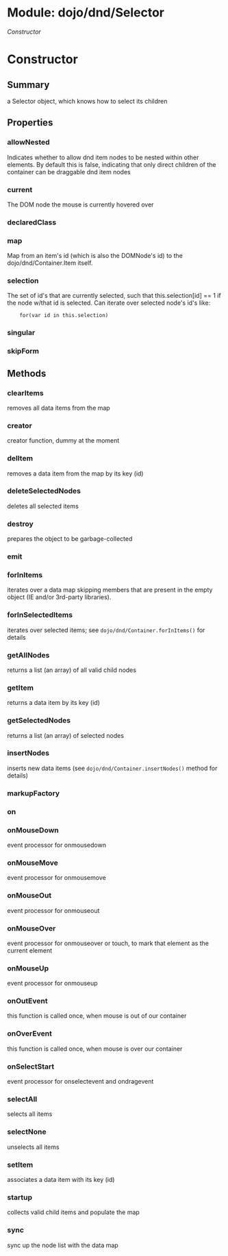 # Module: dojo/dnd/Selector

*Constructor*

# Constructor

## Summary

a Selector object, which knows how to select its children
## Properties

### allowNested
Indicates whether to allow dnd item nodes to be nested within other elements.
By default this is false, indicating that only direct children of the container can
be draggable dnd item nodes

### current
The DOM node the mouse is currently hovered over

### declaredClass


### map
Map from an item's id (which is also the DOMNode's id) to
the dojo/dnd/Container.Item itself.

### selection
The set of id's that are currently selected, such that this.selection[id] == 1
if the node w/that id is selected.  Can iterate over selected node's id's like:

        for(var id in this.selection)

### singular


### skipForm


## Methods

### clearItems
removes all data items from the map

### creator
creator function, dummy at the moment

### delItem
removes a data item from the map by its key (id)

### deleteSelectedNodes
deletes all selected items

### destroy
prepares the object to be garbage-collected

### emit


### forInItems
iterates over a data map skipping members that
are present in the empty object (IE and/or 3rd-party libraries).

### forInSelectedItems
iterates over selected items;
see `dojo/dnd/Container.forInItems()` for details

### getAllNodes
returns a list (an array) of all valid child nodes

### getItem
returns a data item by its key (id)

### getSelectedNodes
returns a list (an array) of selected nodes

### insertNodes
inserts new data items (see `dojo/dnd/Container.insertNodes()` method for details)

### markupFactory


### on


### onMouseDown
event processor for onmousedown

### onMouseMove
event processor for onmousemove

### onMouseOut
event processor for onmouseout

### onMouseOver
event processor for onmouseover or touch, to mark that element as the current element

### onMouseUp
event processor for onmouseup

### onOutEvent
this function is called once, when mouse is out of our container

### onOverEvent
this function is called once, when mouse is over our container

### onSelectStart
event processor for onselectevent and ondragevent

### selectAll
selects all items

### selectNone
unselects all items

### setItem
associates a data item with its key (id)

### startup
collects valid child items and populate the map

### sync
sync up the node list with the data map

